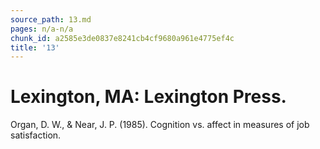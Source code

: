 ```yaml
---
source_path: 13.md
pages: n/a-n/a
chunk_id: a2585e3de0837e8241cb4cf9680a961e4775ef4c
title: '13'
---
```

# Lexington, MA: Lexington Press.

Organ, D. W., & Near, J. P. (1985). Cognition vs. affect in measures of job satisfaction.
